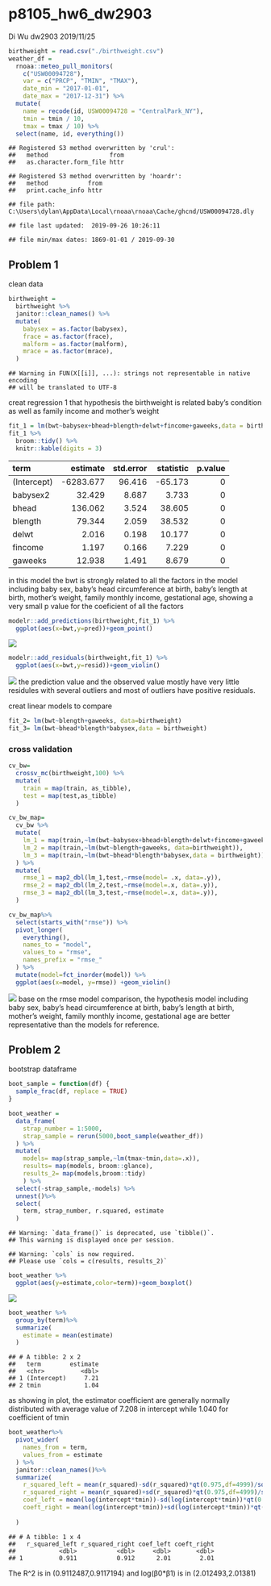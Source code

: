 p8105\_hw6\_dw2903
================
Di Wu dw2903
2019/11/25

``` r
birthweight = read.csv("./birthweight.csv")
weather_df = 
  rnoaa::meteo_pull_monitors(
    c("USW00094728"),
    var = c("PRCP", "TMIN", "TMAX"), 
    date_min = "2017-01-01",
    date_max = "2017-12-31") %>%
  mutate(
    name = recode(id, USW00094728 = "CentralPark_NY"),
    tmin = tmin / 10,
    tmax = tmax / 10) %>%
  select(name, id, everything())
```

    ## Registered S3 method overwritten by 'crul':
    ##   method                 from
    ##   as.character.form_file httr

    ## Registered S3 method overwritten by 'hoardr':
    ##   method           from
    ##   print.cache_info httr

    ## file path:          C:\Users\dylan\AppData\Local\rnoaa\rnoaa\Cache/ghcnd/USW00094728.dly

    ## file last updated:  2019-09-26 10:26:11

    ## file min/max dates: 1869-01-01 / 2019-09-30

## Problem 1

clean data

``` r
birthweight = 
  birthweight %>%
  janitor::clean_names() %>%
  mutate(
    babysex = as.factor(babysex),
    frace = as.factor(frace),
    malform = as.factor(malform),
    mrace = as.factor(mrace),
  )
```

    ## Warning in FUN(X[[i]], ...): strings not representable in native encoding
    ## will be translated to UTF-8

creat regression 1 that hypothesis the birthweight is related baby’s
condition as well as family income and mother’s weight

``` r
fit_1 = lm(bwt~babysex+bhead+blength+delwt+fincome+gaweeks,data = birthweight)
fit_1 %>%
  broom::tidy() %>%
  knitr::kable(digits = 3)
```

| term        |   estimate | std.error | statistic | p.value |
| :---------- | ---------: | --------: | --------: | ------: |
| (Intercept) | \-6283.677 |    96.416 |  \-65.173 |       0 |
| babysex2    |     32.429 |     8.687 |     3.733 |       0 |
| bhead       |    136.062 |     3.524 |    38.605 |       0 |
| blength     |     79.344 |     2.059 |    38.532 |       0 |
| delwt       |      2.016 |     0.198 |    10.177 |       0 |
| fincome     |      1.197 |     0.166 |     7.229 |       0 |
| gaweeks     |     12.938 |     1.491 |     8.679 |       0 |

in this model the bwt is strongly related to all the factors in the
model including baby sex, baby’s head circumference at birth, baby’s
length at birth, mother’s weight, family monthly income, gestational
age, showing a very small p value for the coeficient of all the factors

``` r
modelr::add_predictions(birthweight,fit_1) %>%
  ggplot(aes(x=bwt,y=pred))+geom_point()
```

![](p8105_hw6_dw2903_files/figure-gfm/unnamed-chunk-4-1.png)<!-- -->

``` r
modelr::add_residuals(birthweight,fit_1) %>%
  ggplot(aes(x=bwt,y=resid))+geom_violin()
```

![](p8105_hw6_dw2903_files/figure-gfm/unnamed-chunk-4-2.png)<!-- --> the
prediction value and the observed value mostly have very little
residules with several outliers and most of outliers have positive
residuals.

creat linear models to compare

``` r
fit_2= lm(bwt~blength+gaweeks, data=birthweight)
fit_3= lm(bwt~bhead*blength*babysex,data = birthweight)
```

### cross validation

``` r
cv_bw=
  crossv_mc(birthweight,100) %>%
  mutate(
    train = map(train, as_tibble),
    test = map(test,as_tibble)
  ) 
```

``` r
cv_bw_map=
  cv_bw %>%
  mutate(
    lm_1 = map(train,~lm(bwt~babysex+bhead+blength+delwt+fincome+gaweeks,data = birthweight)),
    lm_2 = map(train,~lm(bwt~blength+gaweeks, data=birthweight)),
    lm_3 = map(train,~lm(bwt~bhead*blength*babysex,data = birthweight))
  ) %>%
  mutate(
    rmse_1 = map2_dbl(lm_1,test,~rmse(model= .x, data=.y)),
    rmse_2 = map2_dbl(lm_2,test,~rmse(model=.x, data=.y)),
    rmse_3 = map2_dbl(lm_3,test,~rmse(model=.x, data=.y)),
  )
```

``` r
cv_bw_map%>%
  select(starts_with("rmse")) %>%
  pivot_longer(
    everything(),
    names_to = "model",
    values_to = "rmse",
    names_prefix = "rmse_"
  ) %>%
  mutate(model=fct_inorder(model)) %>%
  ggplot(aes(x=model, y=rmse)) +geom_violin()
```

![](p8105_hw6_dw2903_files/figure-gfm/unnamed-chunk-8-1.png)<!-- -->
base on the rmse model comparison, the hypothesis model including baby
sex, baby’s head circumference at birth, baby’s length at birth,
mother’s weight, family monthly income, gestational age are better
representative than the models for reference.

## Problem 2

bootstrap dataframe

``` r
boot_sample = function(df) {
  sample_frac(df, replace = TRUE)
}

boot_weather = 
  data_frame(
    strap_number = 1:5000,
    strap_sample = rerun(5000,boot_sample(weather_df))
  ) %>%
  mutate( 
    models= map(strap_sample,~lm(tmax~tmin,data=.x)),
    results= map(models, broom::glance),
    results_2= map(models,broom::tidy)
    ) %>%
  select(-strap_sample,-models) %>%
  unnest()%>%
  select(
    term, strap_number, r.squared, estimate
  )  
```

    ## Warning: `data_frame()` is deprecated, use `tibble()`.
    ## This warning is displayed once per session.

    ## Warning: `cols` is now required.
    ## Please use `cols = c(results, results_2)`

``` r
boot_weather %>%
  ggplot(aes(y=estimate,color=term))+geom_boxplot()
```

![](p8105_hw6_dw2903_files/figure-gfm/unnamed-chunk-10-1.png)<!-- -->

``` r
boot_weather %>%
  group_by(term)%>%
  summarize(
    estimate = mean(estimate)
  )
```

    ## # A tibble: 2 x 2
    ##   term        estimate
    ##   <chr>          <dbl>
    ## 1 (Intercept)     7.21
    ## 2 tmin            1.04

as showing in plot, the estimator coefficient are generally normally
distributed with average value of 7.208 in intercept while 1.040 for
coefficient of tmin

``` r
boot_weather%>%
  pivot_wider(
    names_from = term,
    values_from = estimate
  ) %>%
  janitor::clean_names()%>%
  summarize(
    r_squared_left = mean(r_squared)-sd(r_squared)*qt(0.975,df=4999)/sqrt(5000),
    r_squared_right = mean(r_squared)+sd(r_squared)*qt(0.975,df=4999)/sqrt(5000),
    coef_left = mean(log(intercept*tmin))-sd(log(intercept*tmin))*qt(0.975,df=4999)/sqrt(5000),
    coeft_right = mean(log(intercept*tmin))+sd(log(intercept*tmin))*qt(0.975,df=4999)/sqrt(5000),
    
  )
```

    ## # A tibble: 1 x 4
    ##   r_squared_left r_squared_right coef_left coeft_right
    ##            <dbl>           <dbl>     <dbl>       <dbl>
    ## 1          0.911           0.912      2.01        2.01

The R^2 is in (0.9112487,0.9117194) and log(β0\*β1) is in
(2.012493,2.01381)
